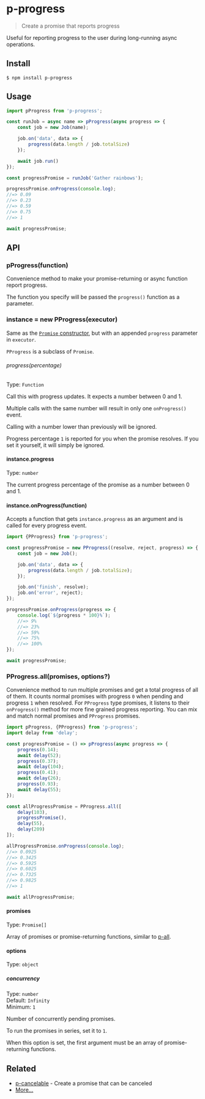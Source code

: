 # p-progress

> Create a promise that reports progress

Useful for reporting progress to the user during long-running async operations.

## Install

```
$ npm install p-progress
```

## Usage

```js
import pProgress from 'p-progress';

const runJob = async name => pProgress(async progress => {
	const job = new Job(name);

	job.on('data', data => {
		progress(data.length / job.totalSize)
	});

	await job.run()
});

const progressPromise = runJob('Gather rainbows');

progressPromise.onProgress(console.log);
//=> 0.09
//=> 0.23
//=> 0.59
//=> 0.75
//=> 1

await progressPromise;
```

## API

### pProgress(function)

Convenience method to make your promise-returning or async function report progress.

The function you specify will be passed the `progress()` function as a parameter.

### instance = new PProgress(executor)

Same as the [`Promise` constructor](https://developer.mozilla.org/en/docs/Web/JavaScript/Reference/Global_Objects/Promise), but with an appended `progress` parameter in `executor`.

`PProgress` is a subclass of `Promise`.

###### progress(percentage)

Type: `Function`

Call this with progress updates. It expects a number between 0 and 1.

Multiple calls with the same number will result in only one `onProgress()`
event.

Calling with a number lower than previously will be ignored.

Progress percentage `1` is reported for you when the promise resolves. If you set it yourself, it will simply be ignored.

#### instance.progress

Type: `number`

The current progress percentage of the promise as a number between 0 and 1.

#### instance.onProgress(function)

Accepts a function that gets `instance.progress` as an argument and is called for every progress event.

```js
import {PProgress} from 'p-progress';

const progressPromise = new PProgress((resolve, reject, progress) => {
	const job = new Job();

	job.on('data', data => {
		progress(data.length / job.totalSize);
	});

	job.on('finish', resolve);
	job.on('error', reject);
});

progressPromise.onProgress(progress => {
	console.log(`${progress * 100}%`);
	//=> 9%
	//=> 23%
	//=> 59%
	//=> 75%
	//=> 100%
});

await progressPromise;
```

### PProgress.all(promises, options?)

Convenience method to run multiple promises and get a total progress of all of them. It counts normal promises with progress `0` when pending and progress `1` when resolved. For `PProgress` type promises, it listens to their `onProgress()` method for more fine grained progress reporting. You can mix and match normal promises and `PProgress` promises.

```js
import pProgress, {PProgress} from 'p-progress';
import delay from 'delay';

const progressPromise = () => pProgress(async progress => {
	progress(0.14);
	await delay(52);
	progress(0.37);
	await delay(104);
	progress(0.41);
	await delay(26);
	progress(0.93);
	await delay(55);
});

const allProgressPromise = PProgress.all([
	delay(103),
	progressPromise(),
	delay(55),
	delay(209)
]);

allProgressPromise.onProgress(console.log);
//=> 0.0925
//=> 0.3425
//=> 0.5925
//=> 0.6025
//=> 0.7325
//=> 0.9825
//=> 1

await allProgressPromise;
```

#### promises

Type: `Promise[]`

Array of promises or promise-returning functions, similar to [p-all](https://github.com/sindresorhus/p-all).

#### options

Type: `object`

##### concurrency

Type: `number`\
Default: `Infinity`\
Minimum: `1`

Number of concurrently pending promises.

To run the promises in series, set it to `1`.

When this option is set, the first argument must be an array of promise-returning functions.

## Related

- [p-cancelable](https://github.com/sindresorhus/p-cancelable) - Create a promise that can be canceled
- [More…](https://github.com/sindresorhus/promise-fun)
